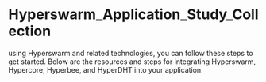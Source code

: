 # Hyperswarm_Application_Study_Collection
using Hyperswarm and related technologies, you can follow these steps to get started. Below are the resources and steps for integrating Hyperswarm, Hypercore, Hyperbee, and HyperDHT into your application.
